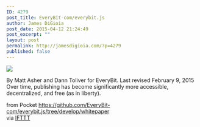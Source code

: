 ```yaml
---
ID: 4279
post_title: EveryBit-com/everybit.js
author: James DiGioia
post_date: 2015-04-12 21:24:49
post_excerpt: ""
layout: post
permalink: http://jamesdigioia.com/?p=4279
published: false
---
```

![][1]  
  
By Matt Asher and Dann Toliver for EveryBit. Last revised February 9, 2015 Over time, publishing has become significantly more accessible, decentralized, and free (as in liberty).  
  
from Pocket https://github.com/EveryBit-com/everybit.js/tree/develop/whitepaper  
via [IFTTT][2]

 [1]: https://camo.githubusercontent.com/919595006156dc94f67dd5e0fcecf47d47b3dfc4/687474703a2f2f692e696d6775722e636f6d2f5373666a566a422e676966
 [2]: https://ifttt.com/?ref=da&site=wordpress